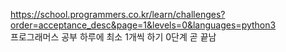https://school.programmers.co.kr/learn/challenges?order=acceptance_desc&page=1&levels=0&languages=python3  
프로그래머스 공부
하루에 최소 1개씩 하기 
0단계 곧 끝남
